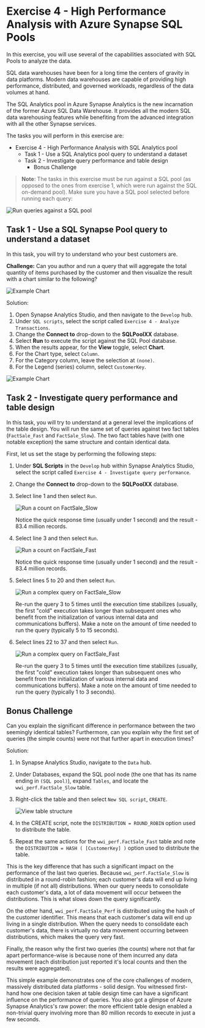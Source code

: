 # Exercise 4 - High Performance Analysis with Azure Synapse SQL Pools

In this exercise, you will use several of the capabilities associated with SQL Pools to analyze the data.

SQL data warehouses have been for a long time the centers of gravity in data platforms. Modern data warehouses are capable of providing high performance, distributed, and governed workloads, regardless of the data volumes at hand.

The SQL Analytics pool in Azure Synapse Analytics is the new incarnation of the former Azure SQL Data Warehouse. It provides all the modern SQL data warehousing features while benefiting from the advanced integration with all the other Synapse services.

The tasks you will perform in this exercise are:

- Exercise 4 - High Performance Analysis with SQL Analytics pool
  - Task 1 - Use a SQL Analytics pool query to understand a dataset
  - Task 2 - Investigate query performance and table design
    - Bonus Challenge

> **Note**: The tasks in this exercise must be run against a SQL pool (as opposed to the ones from exercise 1, which were run against the SQL on-demand pool). Make sure you have a SQL pool selected before running each query:

![Run queries against a SQL pool](./media/ex04-run-on-sql-pool.png)

## Task 1 - Use a SQL Synapse Pool query to understand a dataset

In this task, you will try to understand who your best customers are.

**Challenge:** Can you author and run a query that will aggregate the total quantity of items purchased by the customer and then visualize the result with a chart similar to the following?

![Example Chart](media/ex05-chart-sample.png "Example chart")

Solution:

1. Open Synapse Analytics Studio, and then navigate to the `Develop` hub.
2. Under `SQL scripts`, select the script called `Exercise 4 - Analyze Transactions`.
3. Change the **Connect to** drop-down to the **SQLPoolXX** database.
4. Select **Run** to execute the script against the SQL Pool database.
5. When the results appear, for the **View** toggle, select **Chart**.
6. For the Chart type, select `Column`.
7. For the Category column, leave the selection at `(none)`.
8. For the Legend (series) column, select `CustomerKey`.

![Example Chart](media/ex05-chart.png "Example chart")

## Task 2 - Investigate query performance and table design

In this task, you will try to understand at a general level the implications of the table design. You will run the same set of queries against two fact tables (`FactSale_Fast` and `FactSale_Slow`). The two fact tables have (with one notable exception) the same structure and contain identical data.

First, let us set the stage by performing the following steps:

1. Under **SQL Scripts** in the `Develop` hub within Synapse Analytics Studio, select the script called `Exercise 4 - Investigate query performance`.
2. Change the **Connect to** drop-down to the **SQLPoolXX** database.
3. Select line 1 and then select `Run`.

   ![Run a count on FactSale_Slow](./media/ex04-query-selection-01.png "Run script")

   Notice the quick response time (usually under 1 second) and the result - 83.4 million records.

4. Select line 3 and then select `Run`.

   ![Run a count on FactSale_Fast](./media/ex04-query-selection-02.png "Run script")

   Notice the quick response time (usually under 1 second) and the result - 83.4 million records.

5. Select lines 5 to 20 and then select `Run`.

   ![Run a complex query on FactSale_Slow](./media/ex04-query-selection-03.png "Run script")

   Re-run the query 3 to 5 times until the execution time stabilizes (usually, the first "cold" execution takes longer than subsequent ones who benefit from the initialization of various internal data and communications buffers). Make a note on the amount of time needed to run the query (typically 5 to 15 seconds).

6. Select lines 22 to 37 and then select `Run`.

   ![Run a complex query on FactSale_Fast](./media/ex04-query-selection-04.png "Run script")

   Re-run the query 3 to 5 times until the execution time stabilizes (usually, the first "cold" execution takes longer than subsequent ones who benefit from the initialization of various internal data and communications buffers). Make a note on the amount of time needed to run the query (typically 1 to 3 seconds).

## Bonus Challenge

Can you explain the significant difference in performance between the two seemingly identical tables? Furthermore, can you explain why the first set of queries (the simple counts) were not that further apart in execution times?

Solution:

1. In Synapse Analytics Studio, navigate to the `Data` hub.
2. Under Databases, expand the SQL pool node (the one that has its name ending in `(SQL pool)`), expand `Tables`, and locate the `wwi_perf.FactSale_Slow` table.
3. Right-click the table and then select `New SQL script`, `CREATE`.

   ![View table structure](./media/ex04-view-table-definition.png "Table structure")

4. In the CREATE script, note the `DISTRIBUTION = ROUND_ROBIN` option used to distribute the table.

5. Repeat the same actions for the `wwi_perf.FactSale_Fast` table and note the `DISTRIBUTION = HASH ( [CustomerKey] )` option used to distribute the table.

This is the key difference that has such a significant impact on the performance of the last two queries. Because `wwi_perf.FactSale_Slow` is distributed in a round-robin fashion; each customer's data will end up living in multiple (if not all) distributions. When our query needs to consolidate each customer's data, a lot of data movement will occur between the distributions. This is what slows down the query significantly.

On the other hand, `wwi_perf.FactSale_Perf` is distributed using the hash of the customer identifier. This means that each customer's data will end up living in a single distribution. When the query needs to consolidate each customer's data, there is virtually no data movement occurring between distributions, which makes the query very fast.

Finally, the reason why the first two queries (the counts) where not that far apart performance-wise is because none of them incurred any data movement (each distribution just reported it's local counts and then the results were aggregated).

This simple example demonstrates one of the core challenges of modern, massively distributed data platforms - solid design. You witnessed first-hand how one decision taken at table design time can have a significant influence on the performance of queries. You also got a glimpse of Azure Synapse Analytics's raw power: the more efficient table design enabled a non-trivial query involving more than 80 million records to execute in just a few seconds.
